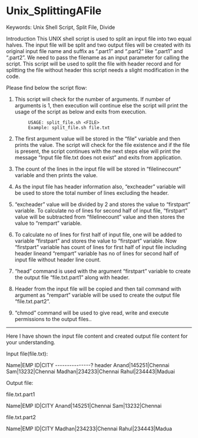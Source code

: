 # Unix_SplittingAFile

Keywords: Unix Shell Script, Split File, Divide

Introduction
	This UNIX shell script is used to split an input file into two equal halves. The input file will be split and two output files will be created with its original input file name and suffix as “.part1” and “.part2“ like “<filename>.part1” and “<filename>.part2”.  We need to pass the filename as an input parameter for calling the script. This script will be used to split the file with header record and for splitting the file without header this script needs a slight modification in the code.

Please find below the script flow:
1.	This script will check for the number of arguments. If number of arguments is 1, then execution will continue else the script will print the usage of the script as below and exits from execution.

             USAGE: split_file.sh <FILE>
             Example: split_file.sh file.txt

2.	The first argument value will be stored in the “file” variable and then prints the value. The script will check for the file existence and if the file is present, the script continues with the next steps else will print the message “Input file file.txt does not exist” and exits from application.

3.	The count of the lines in the input file will be stored in “filelinecount” variable and then prints the value.

4.	As the input file has header information also, “excheader” variable will be used to store the total number of lines excluding the header.

5.	 “excheader” value will be divided by 2 and stores the value to “firstpart” variable. To calculate no of lines for second half of input file, “firstpart” value will be subtracted from “filelinecount” value and then stores the value to “rempart” variable.

6.	To calculate no of lines for first half of input file, one will be added to variable “firstpart” and stores the value to “firstpart” variable. Now “firstpart” variable has count of lines for first half of input file including header lineand “rempart” variable has no of lines for second half of input file without header line count.

7.	“head” command is used with the argument “firstpart” variable to create the output file “file.txt.part1” along with header.

8.	Header from the input file will be copied and then tail command with argument as “rempart” variable will be used to create the output file “file.txt.part2”.

9.	“chmod” command will be used to give read, write and execute permissions to the output files..

-------------------------------------------------------------------------------------------------------

Here I have shown the input file content and created output file content for your understanding.

Input file(file.txt):

Name|EMP ID|CITY	---------------? header
Anand|145251|Chennai
Sam|13232|Chennai
Madhan|234233|Chennai
Rahul|234443|Maduai

Output file:

file.txt.part1

Name|EMP ID|CITY
Anand|145251|Chennai
Sam|13232|Chennai

file.txt.part2

Name|EMP ID|CITY
Madhan|234233|Chennai
Rahul|234443|Madua
